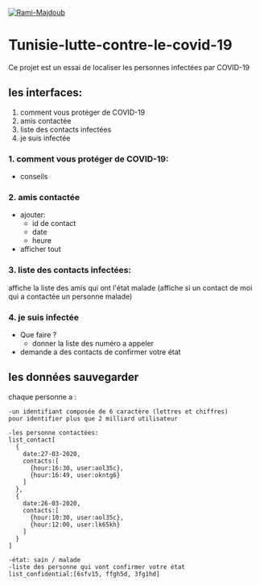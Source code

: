 [![Rami-Majdoub](https://circleci.com/gh/Rami-Majdoub/Tunisie-lutte-contre-le-covid-19.svg?style=shield)](https://github.com/Rami-Majdoub/Tunisie-lutte-contre-le-covid-19)

# Tunisie-lutte-contre-le-covid-19

Ce projet est un essai de localiser les personnes infectées par COVID-19

## les interfaces:
1. comment vous protéger de COVID-19
2. amis contactée
3. liste des contacts infectées
4. je suis infectée

### 1. comment vous protéger de COVID-19:
- conseils

### 2. amis contactée
- ajouter:
  - id de contact
  - date
  - heure
- afficher tout

### 3. liste des contacts infectées:
affiche la liste des amis qui ont l'état malade
(affiche si un contact de moi qui a contactée un personne malade)

### 4. je suis infectée
- Que faire ?
  - donner la liste des numéro a appeler
- demande a des contacts de confirmer votre état

## les données sauvegarder
chaque personne a :
````
-un identifiant composée de 6 caractère (lettres et chiffres) 
pour identifier plus que 2 milliard utilisateur

-les personne contactées:
list_contact[
  {
    date:27-03-2020,
    contacts:[
      {hour:16:30, user:aol35c},
      {hour:16:49, user:okntg6}
    ]
  },
  {
    date:26-03-2020,
    contacts:[
      {hour:10:30, user:aol35c},
      {hour:12:00, user:lk65kh}
    ]
  }
]

-état: sain / malade
-liste des personne qui vont confirmer votre état
list_confidential:[6sfv15, ffgh5d, 3fg1hd]
````
